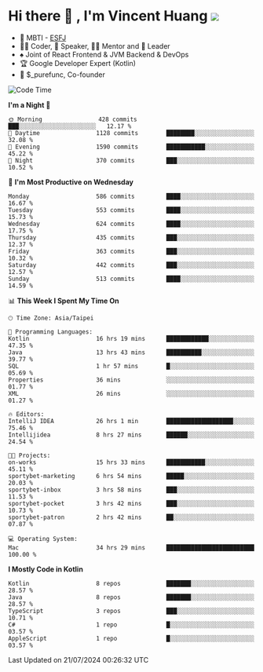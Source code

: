 # Hi there 👋 , I'm Vincent Huang ![](https://komarev.com/ghpvc/?username=Jian-Min-Huang)
- 👀 MBTI - [ESFJ](https://www.16personalities.com/esfj-personality)
- 👨‍💻 Coder, 🎤 Speaker, 👨‍🏫 Mentor and 🚀 Leader
- ♠️ Joint of React Frontend & JVM Backend & DevOps
- 🏆 Google Developer Expert (Kotlin)
- 💼 $_purefunc, Co-founder

<!--START_SECTION:waka-->
![Code Time](http://img.shields.io/badge/Code%20Time-4%2C102%20hrs%2033%20mins-blue)

**I'm a Night 🦉** 

```text
🌞 Morning                428 commits         ███░░░░░░░░░░░░░░░░░░░░░░   12.17 % 
🌆 Daytime                1128 commits        ████████░░░░░░░░░░░░░░░░░   32.08 % 
🌃 Evening                1590 commits        ███████████░░░░░░░░░░░░░░   45.22 % 
🌙 Night                  370 commits         ███░░░░░░░░░░░░░░░░░░░░░░   10.52 % 
```
📅 **I'm Most Productive on Wednesday** 

```text
Monday                   586 commits         ████░░░░░░░░░░░░░░░░░░░░░   16.67 % 
Tuesday                  553 commits         ████░░░░░░░░░░░░░░░░░░░░░   15.73 % 
Wednesday                624 commits         ████░░░░░░░░░░░░░░░░░░░░░   17.75 % 
Thursday                 435 commits         ███░░░░░░░░░░░░░░░░░░░░░░   12.37 % 
Friday                   363 commits         ███░░░░░░░░░░░░░░░░░░░░░░   10.32 % 
Saturday                 442 commits         ███░░░░░░░░░░░░░░░░░░░░░░   12.57 % 
Sunday                   513 commits         ████░░░░░░░░░░░░░░░░░░░░░   14.59 % 
```


📊 **This Week I Spent My Time On** 

```text
🕑︎ Time Zone: Asia/Taipei

💬 Programming Languages: 
Kotlin                   16 hrs 19 mins      ████████████░░░░░░░░░░░░░   47.35 % 
Java                     13 hrs 43 mins      ██████████░░░░░░░░░░░░░░░   39.77 % 
SQL                      1 hr 57 mins        █░░░░░░░░░░░░░░░░░░░░░░░░   05.69 % 
Properties               36 mins             ░░░░░░░░░░░░░░░░░░░░░░░░░   01.77 % 
XML                      26 mins             ░░░░░░░░░░░░░░░░░░░░░░░░░   01.27 % 

🔥 Editors: 
IntelliJ IDEA            26 hrs 1 min        ███████████████████░░░░░░   75.46 % 
Intellijidea             8 hrs 27 mins       ██████░░░░░░░░░░░░░░░░░░░   24.54 % 

🐱‍💻 Projects: 
on-works                 15 hrs 33 mins      ███████████░░░░░░░░░░░░░░   45.11 % 
sportybet-marketing      6 hrs 54 mins       █████░░░░░░░░░░░░░░░░░░░░   20.03 % 
sportybet-inbox          3 hrs 58 mins       ███░░░░░░░░░░░░░░░░░░░░░░   11.53 % 
sportybet-pocket         3 hrs 42 mins       ███░░░░░░░░░░░░░░░░░░░░░░   10.73 % 
sportybet-patron         2 hrs 42 mins       ██░░░░░░░░░░░░░░░░░░░░░░░   07.87 % 

💻 Operating System: 
Mac                      34 hrs 29 mins      █████████████████████████   100.00 % 
```

**I Mostly Code in Kotlin** 

```text
Kotlin                   8 repos             ███████░░░░░░░░░░░░░░░░░░   28.57 % 
Java                     8 repos             ███████░░░░░░░░░░░░░░░░░░   28.57 % 
TypeScript               3 repos             ███░░░░░░░░░░░░░░░░░░░░░░   10.71 % 
C#                       1 repo              █░░░░░░░░░░░░░░░░░░░░░░░░   03.57 % 
AppleScript              1 repo              █░░░░░░░░░░░░░░░░░░░░░░░░   03.57 % 
```




 Last Updated on 21/07/2024 00:26:32 UTC
<!--END_SECTION:waka-->
